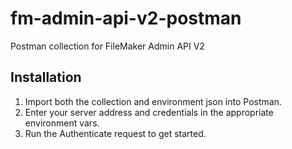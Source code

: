 # fm-admin-api-v2-postman

Postman collection for FileMaker Admin API V2

## Installation

1. Import both the collection and environment json into Postman.
2. Enter your server address and credentials in the appropriate environment vars.
3. Run the Authenticate request to get started.
